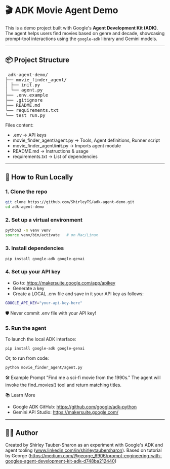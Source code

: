 # 🎬 ADK Movie Agent Demo

This is a demo project built with Google's **Agent Development Kit (ADK)**. The agent helps users find movies based on genre and decade, showcasing prompt-tool interactions using the `google-adk` library and Gemini models.

---

## 📦 Project Structure

<pre> adk-agent-demo/
├── movie_finder_agent/
│ ├── init.py
│ └── agent.py
├── .env.example
├── .gitignore
├── README.md
└── requirements.txt
└── test_run.py </pre>

Files content:

- .env -> API keys
- movie_finder_agent/agent.py -> Tools, Agent definitions, Runner script
- movie_finder_agent/__init__.py -> Imports agent module
- README.md -> Instructions & usage
- requirements.txt -> List of dependencies
  
---

## 🚀 How to Run Locally

### 1. Clone the repo
```bash
git clone https://github.com/ShirleyTS/adk-agent-demo.git
cd adk-agent-demo
```

### 2. Set up a virtual environment
```bash
python3 -m venv venv
source venv/bin/activate   # on Mac/Linux
```

### 3. Install dependencies
```bash
pip install google-adk google-genai
```

### 4. Set up your API key
- Go to: https://makersuite.google.com/app/apikey
- Generate a key
- Create a LOCAL .env file and save in it your API key as follows:
```bash
GOOGLE_API_KEY="your-api-key-here"
```
🛡️ Never commit .env file with your API key!

### 5. Run the agent
To launch the local ADK interface:
```bash
pip install google-adk google-genai
```
Or, to run from code:
```bash
python movie_finder_agent/agent.py
```
🛠 Example Prompt
"Find me a sci-fi movie from the 1990s."
The agent will invoke the find_movies() tool and return matching titles.

📚 Learn More
- Google ADK GitHub: https://github.com/google/adk-python
- Gemini API Studio: https://makersuite.google.com/

---

## 🧑‍💻 Author
Created by Shirley Tauber-Sharon as an experiment with Google's ADK and agent tooling (www.linkedin.com/in/shirleytaubersharon).
Based on tutorial by George (https://medium.com/@george_6906/prompt-engineering-with-googles-agent-development-kit-adk-d748ba212440)
